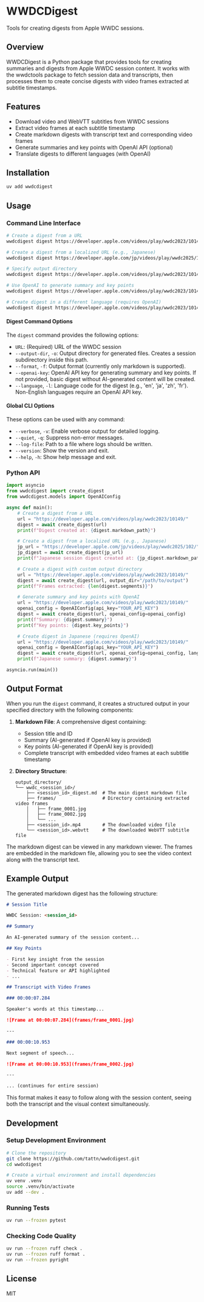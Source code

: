 # WWDCDigest

Tools for creating digests from Apple WWDC sessions.

## Overview

WWDCDigest is a Python package that provides tools for creating summaries and digests from Apple WWDC session content. It works with the wwdctools package to fetch session data and transcripts, then processes them to create concise digests with video frames extracted at subtitle timestamps.

## Features

- Download video and WebVTT subtitles from WWDC sessions
- Extract video frames at each subtitle timestamp
- Create markdown digests with transcript text and corresponding video frames
- Generate summaries and key points with OpenAI API (optional)
- Translate digests to different languages (with OpenAI)

## Installation

```bash
uv add wwdcdigest
```

## Usage

### Command Line Interface

```bash
# Create a digest from a URL
wwdcdigest digest https://developer.apple.com/videos/play/wwdc2023/10149/

# Create a digest from a localized URL (e.g., Japanese)
wwdcdigest digest https://developer.apple.com/jp/videos/play/wwdc2025/102/

# Specify output directory
wwdcdigest digest https://developer.apple.com/videos/play/wwdc2023/10149/ --output-dir ~/Documents/wwdc_digests

# Use OpenAI to generate summary and key points
wwdcdigest digest https://developer.apple.com/videos/play/wwdc2023/10149/ --openai-key YOUR_API_KEY

# Create digest in a different language (requires OpenAI)
wwdcdigest digest https://developer.apple.com/videos/play/wwdc2023/10149/ --language ja --openai-key YOUR_API_KEY
```

#### Digest Command Options

The `digest` command provides the following options:

- `URL`: (Required) URL of the WWDC session
- `--output-dir`, `-o`: Output directory for generated files. Creates a session subdirectory inside this path.
- `--format`, `-f`: Output format (currently only markdown is supported).
- `--openai-key`: OpenAI API key for generating summary and key points. If not provided, basic digest without AI-generated content will be created.
- `--language`, `-l`: Language code for the digest (e.g., 'en', 'ja', 'zh', 'fr'). Non-English languages require an OpenAI API key.

#### Global CLI Options

These options can be used with any command:

- `--verbose`, `-v`: Enable verbose output for detailed logging.
- `--quiet`, `-q`: Suppress non-error messages.
- `--log-file`: Path to a file where logs should be written.
- `--version`: Show the version and exit.
- `--help`, `-h`: Show help message and exit.

### Python API

```python
import asyncio
from wwdcdigest import create_digest
from wwdcdigest.models import OpenAIConfig

async def main():
    # Create a digest from a URL
    url = "https://developer.apple.com/videos/play/wwdc2023/10149/"
    digest = await create_digest(url)
    print(f"Digest created at: {digest.markdown_path}")

    # Create a digest from a localized URL (e.g., Japanese)
    jp_url = "https://developer.apple.com/jp/videos/play/wwdc2025/102/"
    jp_digest = await create_digest(jp_url)
    print(f"Japanese session digest created at: {jp_digest.markdown_path}")

    # Create a digest with custom output directory
    url = "https://developer.apple.com/videos/play/wwdc2023/10149/"
    digest = await create_digest(url, output_dir="/path/to/output")
    print(f"Frames extracted: {len(digest.segments)}")

    # Generate summary and key points with OpenAI
    url = "https://developer.apple.com/videos/play/wwdc2023/10149/"
    openai_config = OpenAIConfig(api_key="YOUR_API_KEY")
    digest = await create_digest(url, openai_config=openai_config)
    print(f"Summary: {digest.summary}")
    print(f"Key points: {digest.key_points}")

    # Create digest in Japanese (requires OpenAI)
    url = "https://developer.apple.com/videos/play/wwdc2023/10149/"
    openai_config = OpenAIConfig(api_key="YOUR_API_KEY")
    digest = await create_digest(url, openai_config=openai_config, language="ja")
    print(f"Japanese summary: {digest.summary}")

asyncio.run(main())
```

## Output Format

When you run the `digest` command, it creates a structured output in your specified directory with the following components:

1. **Markdown File**: A comprehensive digest containing:

   - Session title and ID
   - Summary (AI-generated if OpenAI key is provided)
   - Key points (AI-generated if OpenAI key is provided)
   - Complete transcript with embedded video frames at each subtitle timestamp

2. **Directory Structure**:
   ```
   output_directory/
   └── wwdc_<session_id>/
       ├── <session_id>_digest.md  # The main digest markdown file
       ├── frames/                 # Directory containing extracted video frames
       │   ├── frame_0001.jpg
       │   ├── frame_0002.jpg
       │   └── ...
       ├── <session_id>.mp4        # The downloaded video file
       └── <session_id>.webvtt     # The downloaded WebVTT subtitle file
   ```

The markdown digest can be viewed in any markdown viewer. The frames are embedded in the markdown file, allowing you to see the video context along with the transcript text.

## Example Output

The generated markdown digest has the following structure:

```markdown
# Session Title

WWDC Session: <session_id>

## Summary

An AI-generated summary of the session content...

## Key Points

- First key insight from the session
- Second important concept covered
- Technical feature or API highlighted
- ...

## Transcript with Video Frames

### 00:00:07.284

Speaker's words at this timestamp...

![Frame at 00:00:07.284](frames/frame_0001.jpg)

---

### 00:00:10.953

Next segment of speech...

![Frame at 00:00:10.953](frames/frame_0002.jpg)

---

... (continues for entire session)
```

This format makes it easy to follow along with the session content, seeing both the transcript and the visual context simultaneously.

## Development

### Setup Development Environment

```bash
# Clone the repository
git clone https://github.com/tattn/wwdcdigest.git
cd wwdcdigest

# Create a virtual environment and install dependencies
uv venv .venv
source .venv/bin/activate
uv add --dev .
```

### Running Tests

```bash
uv run --frozen pytest
```

### Checking Code Quality

```bash
uv run --frozen ruff check .
uv run --frozen ruff format .
uv run --frozen pyright
```

## License

MIT
